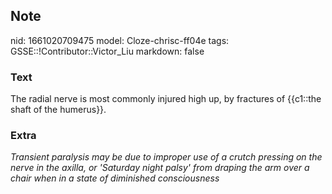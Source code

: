 ## Note
nid: 1661020709475
model: Cloze-chrisc-ff04e
tags: GSSE::!Contributor::Victor_Liu
markdown: false

### Text
The radial nerve is most commonly injured high up, by fractures of {{c1::the shaft of the humerus}}.

### Extra
<i>Transient para<span style="color: var(--field-fg); background: 
 var(--field-bg);">lysis may be due to improper use of a crutch
pressing on the nerve in the axilla, or 'Saturday night
palsy'</span> <span style="color: var(--field-fg); background: 
 var(--field-bg);">from draping the arm over a chair when in a
state of diminished consciousness</span></i>
